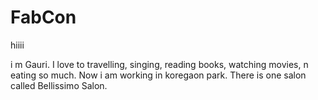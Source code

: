 # FabCon

hiiii

i m Gauri. I love to travelling, singing, reading books, watching movies, n eating so much. 
Now i am working in koregaon park. 
There is one salon called Bellissimo Salon.
